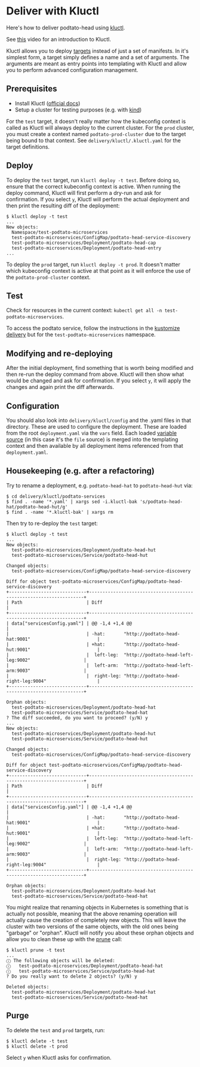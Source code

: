 # Deliver with Kluctl

Here's how to deliver podtato-head using [kluctl](https://kluctl.io).

See [this](https://www.youtube.com/watch?v=9LoYLjDjOdg) video for an introduction to Kluctl.

Kluctl allows you to deploy [targets](https://kluctl.io/docs/reference/kluctl-project/targets/) instead
of just a set of manifests. In it's simplest form, a target simply defines a name and a set of arguments.
The arguments are meant as entry points into templating with Kluctl and allow you to perform advanced
configuration management.

## Prerequisites

- Install Kluctl ([official docs](https://kluctl.io/docs/installation/))
- Setup a cluster for testing purposes (e.g. with [kind](https://kind.sigs.k8s.io/))

For the `test` target, it doesn't really matter how the kubeconfig context is called as Kluctl will always
deploy to the current cluster. For the `prod` cluster, you must create a context named `podtato-prod-cluster`
due to the target being bound to that context. See `delivery/kluctl/.kluctl.yaml` for the target definitions.

## Deploy

To deploy the `test` target, run `kluctl deploy -t test`. Before doing so, ensure that the correct kubeconfig
context is active. When running the deploy command, Kluctl will first perform a dry-run and ask for confirmation.
If you select `y`, Kluctl will perform the actual deployment and then print the resulting diff of the deployment:

```shell
$ kluctl deploy -t test
...
New objects:
  Namespace/test-podtato-microservices
  test-podtato-microservices/ConfigMap/podtato-head-service-discovery
  test-podtato-microservices/Deployment/podtato-head-cap
  test-podtato-microservices/Deployment/podtato-head-entry
...
```

To deploy the `prod` target, run `kluctl deploy -t prod`. It doesn't matter which kubeconfig context is active at
that point as it will enforce the use of the `podtato-prod-cluster` context.

## Test

Check for resources in the current context: `kubectl get all -n test-podtato-microservices`.

To access the podtato service, follow the instructions in the
[kustomize delivery](../kustomize/README.md#test-the-api-endpoint) but for the `test-podtato-microservices`
namespace.

## Modifying and re-deploying

After the initial deployment, find something that is worth being modified and then re-run the deploy command from
above. Kluctl will then show what would be changed and ask for confirmation. If you select `y`, it will apply the
changes and again print the diff afterwards.

## Configuration

You should also look into `delivery/kluctl/config` and the .yaml files in that directory. These are used to configure
the deployment. These are loaded from the root `deployment.yaml` via the `vars` field. Each loaded
[variable source](https://kluctl.io/docs/reference/templating/variable-sources/) (in this case it's the `file` source)
is merged into the templating context and then available by all deployment items referenced from that `deployment.yaml`.

## Housekeeping (e.g. after a refactoring)

Try to rename a deployment, e.g. `podtato-head-hat` to `podtato-head-hut` via:

```shell
$ cd delivery/kluctl/podtato-services
$ find . -name '*.yaml' | xargs sed -i.kluctl-bak 's/podtato-head-hat/podtato-head-hut/g'
$ find . -name '*.kluctl-bak' | xargs rm
```

Then try to re-deploy the `test` target:

```shell
$ kluctl deploy -t test
...
New objects:
  test-podtato-microservices/Deployment/podtato-head-hut
  test-podtato-microservices/Service/podtato-head-hut

Changed objects:
  test-podtato-microservices/ConfigMap/podtato-head-service-discovery

Diff for object test-podtato-microservices/ConfigMap/podtato-head-service-discovery
+-----------------------------+--------------------------------------------------------------------+
| Path                        | Diff                                                               |
+-----------------------------+--------------------------------------------------------------------+
| data["servicesConfig.yaml"] | @@ -1,4 +1,4 @@                                                    |
|                             | -hat:       "http://podtato-head-hat:9001"                         |
|                             | +hat:       "http://podtato-head-hut:9001"                         |
|                             |  left-leg:  "http://podtato-head-left-leg:9002"                    |
|                             |  left-arm:  "http://podtato-head-left-arm:9003"                    |
|                             |  right-leg: "http://podtato-head-right-leg:9004"                   |
+-----------------------------+--------------------------------------------------------------------+

Orphan objects:
  test-podtato-microservices/Deployment/podtato-head-hat
  test-podtato-microservices/Service/podtato-head-hat
? The diff succeeded, do you want to proceed? (y/N) y
...
New objects:
  test-podtato-microservices/Deployment/podtato-head-hut
  test-podtato-microservices/Service/podtato-head-hut

Changed objects:
  test-podtato-microservices/ConfigMap/podtato-head-service-discovery

Diff for object test-podtato-microservices/ConfigMap/podtato-head-service-discovery
+-----------------------------+--------------------------------------------------------------------+
| Path                        | Diff                                                               |
+-----------------------------+--------------------------------------------------------------------+
| data["servicesConfig.yaml"] | @@ -1,4 +1,4 @@                                                    |
|                             | -hat:       "http://podtato-head-hat:9001"                         |
|                             | +hat:       "http://podtato-head-hut:9001"                         |
|                             |  left-leg:  "http://podtato-head-left-leg:9002"                    |
|                             |  left-arm:  "http://podtato-head-left-arm:9003"                    |
|                             |  right-leg: "http://podtato-head-right-leg:9004"                   |
+-----------------------------+--------------------------------------------------------------------+

Orphan objects:
  test-podtato-microservices/Deployment/podtato-head-hat
  test-podtato-microservices/Service/podtato-head-hat
```

You might realize that renaming objects in Kubernetes is something that is actually not possible, meaning that
the above renaming operation will actually cause the creation of completely new objects. This will leave the cluster
with two versions of the same objects, with the old ones being "garbage" or "orphan". Kluctl will notify you about these
orphan objects and allow you to clean these up with the [prune](https://kluctl.io/docs/reference/commands/prune/) call:

```shell
$ kluctl prune -t test
...
ⓘ The following objects will be deleted:
ⓘ   test-podtato-microservices/Deployment/podtato-head-hat
ⓘ   test-podtato-microservices/Service/podtato-head-hat
? Do you really want to delete 2 objects? (y/N) y

Deleted objects:
  test-podtato-microservices/Deployment/podtato-head-hat
  test-podtato-microservices/Service/podtato-head-hat
```

## Purge

To delete the `test` and `prod` targets, run:

```shell
$ kluctl delete -t test
$ kluctl delete -t prod
```

Select `y` when Kluctl asks for confirmation.
